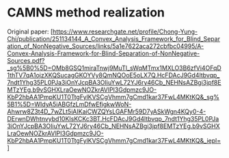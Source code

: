 # CAMNS method realization
Original paper: [https://www.researchgate.net/profile/Chong-Yung-Chi/publication/251134144_A_Convex_Analysis_Framework_for_Blind_Separation_of_NonNegative_Sources/links/5a1e7622aca272cbfbc04995/A-Convex-Analysis-Framework-for-Blind-Separation-of-NonNegative-Sources.pdf?_sg%5B0%5D=OMb8GSQ1miraTnwj9MuTl_sWqMTmx1MXLO3B6zfVi4OFqD1thTV7qA1ojzXKQSucagGKOYVy8QmNQOoE5oLX7Q.HcFDAcJ9Gd4ltbvqp_7ndt1Yhg35PL0PJa3iOnYJcpBA3OIiuYwL72YJ6ry46Cb_NEHNsAZBgi3jpf8EMTzYEg.b9vSGHXLraOewNOZkrAVlPI3Gdpmzc9JO-KbP2hbAA1PmpKU1T0TtgFylKVSCgVhmm7gCmd1kar37FwL4MKtKQ&_sg%5B1%5D=WIdyA5iABGfzLmDfwEfigkwWoN-Ahwrw8Z3t4D_7wZLt5iAIKaiCWZQYsLGAFMr59D7yASkWgn4KQy0-4-DErwnDWhtnvybd10KIsKCKc3BT.HcFDAcJ9Gd4ltbvqp_7ndt1Yhg35PL0PJa3iOnYJcpBA3OIiuYwL72YJ6ry46Cb_NEHNsAZBgi3jpf8EMTzYEg.b9vSGHXLraOewNOZkrAVlPI3Gdpmzc9JO-KbP2hbAA1PmpKU1T0TtgFylKVSCgVhmm7gCmd1kar37FwL4MKtKQ&_iepl=]
